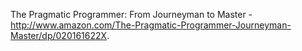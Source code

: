  The Pragmatic Programmer: From Journeyman to Master - http://www.amazon.com/The-Pragmatic-Programmer-Journeyman-Master/dp/020161622X.
